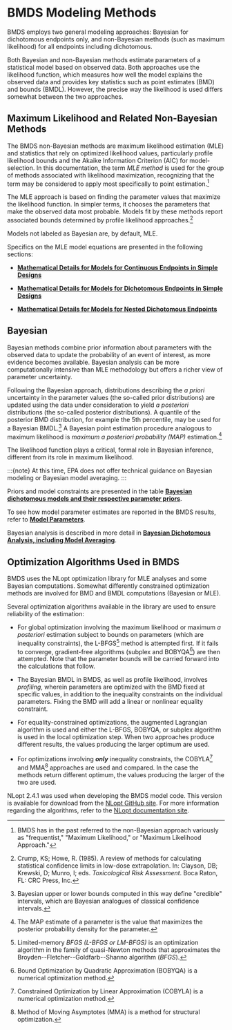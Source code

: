 # BMDS Modeling Methods

BMDS employs two general modeling approaches: Bayesian for dichotomous
endpoints only, and non-Bayesian methods (such as maximum likelihood)
for all endpoints including dichotomous.

Both Bayesian and non-Bayesian methods estimate parameters of a
statistical model based on observed data. Both approaches use the
likelihood function, which measures how well the model explains the
observed data and provides key statistics such as point estimates (BMD)
and bounds (BMDL). However, the precise way the likelihood is used
differs somewhat between the two approaches.

## Maximum Likelihood and Related Non-Bayesian Methods

The BMDS non-Bayesian methods are maximum likelihood estimation (MLE)
and statistics that rely on optimized likelihood values, particularly
profile likelihood bounds and the Akaike Information Criterion (AIC) for
model-selection. In this documentation, the term *MLE method* is used
for the group of methods associated with likelihood maximization,
recognizing that the term may be considered to apply most specifically
to point estimation.[^1]

The MLE approach is based on finding the parameter values that maximize
the likelihood function. In simpler terms, it chooses the parameters
that make the observed data most probable. Models fit by these methods
report associated bounds determined by profile likelihood
approaches.[^2]

Models not labeled as Bayesian are, by default, MLE.

Specifics on the MLE model equations are presented in the following
sections:

-   [**Mathematical Details for Models for Continuous
    Endpoints in Simple Designs**](./continuous.md#mathematical-details-for-models-for-continuous-endpoints-in-simple-designs)

-   [**Mathematical Details for Models for Dichotomous
    Endpoints in Simple Designs**](./dichotomous.md#mathematical-details-for-models-for-dichotomous-endpoints-in-simple-designs)

-   [**Mathematical Details for Models for Nested
    Dichotomous Endpoints**](./nested-dichotomous.md#mathematical-details-for-models-for-nested-dichotomous-endpoints)

[^1]: BMDS has in the past referred to the non-Bayesian approach
    variously as "frequentist," "Maximum Likelihood," or "Maximum
    Likelihood Approach."

[^2]: Crump, KS; Howe, R. (1985). A review of methods for calculating
    statistical confidence limits in low-dose extrapolation. In:
    Clayson, DB; Krewski, D; Munro, I; eds. *Toxicological Risk
    Assessment*. Boca Raton, FL: CRC Press, Inc.

## Bayesian

Bayesian methods combine prior information about parameters with the
observed data to update the probability of an event of interest, as more
evidence becomes available. Bayesian analysis can be more
computationally intensive than MLE methodology but offers a richer view
of parameter uncertainty.

Following the Bayesian approach, distributions describing the *a priori*
uncertainty in the parameter values (the so-called prior distributions)
are updated using the data under consideration to yield *a posteriori*
distributions (the so-called posterior distributions). A quantile of the
posterior BMD distribution, for example the 5th percentile, may be used
for a Bayesian BMDL.[^3] A Bayesian point estimation procedure analogous
to maximum likelihood is *maximum* *a posteriori probability* *(MAP)*
estimation.[^4]

The likelihood function plays a critical, formal role in Bayesian
inference, different from its role in maximum likelihood.

:::{note} 
At this time, EPA does not offer technical guidance on
Bayesian modeling or Bayesian model averaging.
:::

Priors and model constraints are presented in the table [**Bayesian dichotomous models and their respective parameter priors**](#_Ref548672746).

To see how model parameter estimates are reported in the BMDS results,
refer to [**Model Parameters**](./result-output-mle.md#model-parameters-table-all-endpoints).

Bayesian analysis is described in more detail in [**Bayesian
Dichotomous Analysis, including Model Averaging**](./bayesian-dichotomous.md#bayesian-dichotomous-analysis-including-model-averaging).

[^3]: Bayesian upper or lower bounds computed in this way define
    "credible" intervals, which are Bayesian analogues of classical
    confidence intervals.

[^4]: The MAP estimate of a parameter is the value that maximizes the
    posterior probability density for the parameter.

## Optimization Algorithms Used in BMDS

BMDS uses the NLopt optimization library for MLE analyses and some
Bayesian computations. Somewhat differently constrained optimization
methods are involved for BMD and BMDL computations (Bayesian or MLE).

Several optimization algorithms available in the library are used to
ensure reliability of the estimation:

-   For global optimization involving the maximum likelihood or maximum
    *a posteriori* estimation subject to bounds on parameters (which are
    inequality constraints), the L-BFGS[^5] method is attempted first.
    If it fails to converge, gradient-free algorithms (subplex and
    BOBYQA[^6]) are then attempted. Note that the parameter bounds will
    be carried forward into the calculations that follow.

-   The Bayesian BMDL in BMDS, as well as profile likelihood, involves
    *profiling*, wherein parameters are optimized with the BMD fixed at
    specific values, in addition to the inequality constraints on the
    individual parameters. Fixing the BMD will add a linear or nonlinear
    equality constraint.

-   For equality-constrained optimizations, the augmented Lagrangian
    algorithm is used and either the L-BFGS, BOBYQA, or subplex
    algorithm is used in the local optimization step. When two
    approaches produce different results, the values producing the
    larger optimum are used.

-   For optimizations involving ***only*** inequality constraints, the
    COBYLA[^7] and MMA[^8] approaches are used and compared. In the
    case the methods return different optimum, the values producing the
    larger of the two are used.

NLopt 2.4.1 was used when developing the BMDS model code. This version
is available for download from the [NLopt GitHub
site](https://github.com/stevengj/nlopt/releases). For more information
regarding the algorithms, refer to the [NLopt documentation
site](https://nlopt.readthedocs.io/en/latest/).

[^5]: Limited-memory *BFGS (L-BFGS or LM-BFGS)* is an optimization
    algorithm in the family of quasi-Newton methods that approximates
    the Broyden--Fletcher--Goldfarb--Shanno algorithm (*BFGS*).

[^6]: Bound Optimization by Quadratic Approximation (BOBYQA) is a
    numerical optimization method.

[^7]: Constrained Optimization by Linear Approximation (COBYLA) is a
    numerical optimization method.

[^8]: Method of Moving Asymptotes (MMA) is a method for structural
    optimization.
